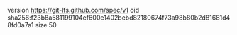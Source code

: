version https://git-lfs.github.com/spec/v1
oid sha256:f23b8a581199104ef600e1402bebd82180674f73a98b80b2d81681d48fd0a7a1
size 50
